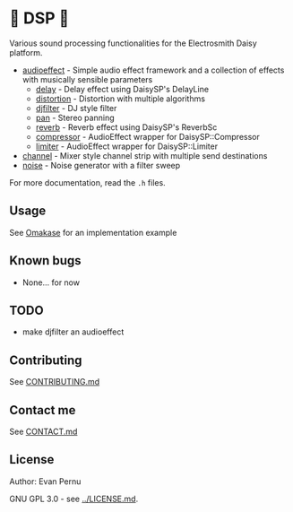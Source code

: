 # :musical_score: DSP :musical_score:
Various sound processing functionalities for the Electrosmith Daisy platform.
* [audioeffect](audioeffect.h) - Simple audio effect framework and a collection of effects with musically sensible parameters
    * [delay](delay.h) - Delay effect using DaisySP's DelayLine
    * [distortion](distortion.h) - Distortion with multiple algorithms
    * [djfilter](djfilter.h) - DJ style filter
    * [pan](pan.h) - Stereo panning
    * [reverb](reverb.h) - Reverb effect using DaisySP's ReverbSc
    * [compressor](compressor.h) - AudioEffect wrapper for DaisySP::Compressor
    * [limiter](compressor.h) - AudioEffect wrapper for DaisySP::Limiter
* [channel](channel.h) - Mixer style channel strip with multiple send destinations
* [noise](noise.h) - Noise generator with a filter sweep

For more documentation, read the `.h` files.

## Usage
See [Omakase](../../Omakase/) for an implementation example

## Known bugs
* None... for now

## TODO
* make djfilter an audioeffect

## Contributing
See [CONTRIBUTING.md](../CONTRIBUTING.md)

## Contact me
See [CONTACT.md](../CONTACT_ME.md)

## License
Author: Evan Pernu

GNU GPL 3.0 - see [../LICENSE.md](../LICENSE.md).